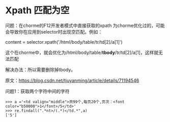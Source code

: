 # Xpath 匹配为空

问题：在chorme的F12开发者模式中直接获取的xpath 为chorme优化过的，可能会导致你在应用到selector时出现空匹配。例如：

content = selector.xpath('/html/body/table/tr/td[2]/a[1]')

这个在chorme中，就会优化为/html/body/table/**tbody**/tr/td[2]/a[1]，这样就无法匹配

解决办法：所以需要删除掉tbody。


原文：https://blog.csdn.net/tjuyanming/article/details/71194546 

问题1：获取两个字符中间的字符

```
>>> a ='<td valign="middle">共99个,每页20个,页次：<font color="b50000">1</font>/5</td>'
>>> re.findall(".*nt>/(.*)</td.*",a)
['5']
```

